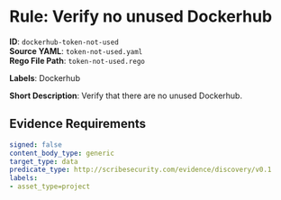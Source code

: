 # Rule: Verify no unused Dockerhub

**ID**: `dockerhub-token-not-used`  
**Source YAML**: `token-not-used.yaml`  
**Rego File Path**: `token-not-used.rego`  

**Labels**: Dockerhub

**Short Description**: Verify that there are no unused Dockerhub.

## Evidence Requirements

```yaml
signed: false
content_body_type: generic
target_type: data
predicate_type: http://scribesecurity.com/evidence/discovery/v0.1
labels:
- asset_type=project
```
